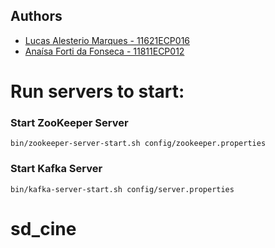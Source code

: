 ## Authors

- [Lucas Alesterio Marques - 11621ECP016](https://github.com/LucasAlesterio)
- [Anaísa Forti da Fonseca - 11811ECP012](https://github.com/anaisafonseca)

# Run servers to start:

### Start ZooKeeper Server

```
bin/zookeeper-server-start.sh config/zookeeper.properties
```

### Start Kafka Server

```
bin/kafka-server-start.sh config/server.properties
```
# sd_cine
